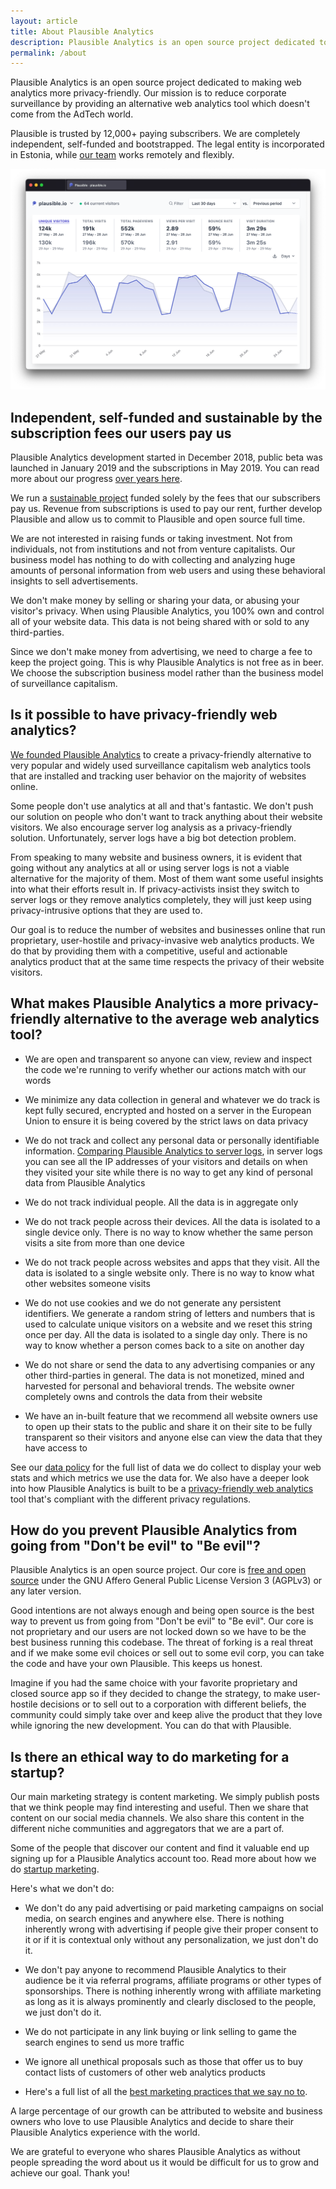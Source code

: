 ```yaml
---
layout: article
title: About Plausible Analytics
description: Plausible Analytics is an open source project dedicated to making web analytics more privacy-friendly. Our mission is to reduce corporate surveillance by providing an alternative web analytics tool which doesn't come from the AdTech world. Learn more about us.
permalink: /about
---
```


Plausible Analytics is an open source project dedicated to making web analytics more privacy-friendly. Our mission is to reduce corporate surveillance by providing an alternative web analytics tool which doesn't come from the AdTech world.

Plausible is trusted by 12,000+ paying subscribers. We are completely independent, self-funded and bootstrapped. The legal entity is incorporated in Estonia, while [our team](https://plausible.io/docs/authors) works remotely and flexibly.

![About Plausible Analytics](/uploads/google-analytics-alternatives.png "About Plausible Analytics")

## Independent, self-funded and sustainable by the subscription fees our users pay us

Plausible Analytics development started in December 2018, public beta was launched in January 2019 and the subscriptions in May 2019. You can read more about our progress [over years here](https://plausible.io/blog/open-source-saas).

We run a [sustainable project](https://plausible.io/blog/open-source-funding) funded solely by the fees that our subscribers pay us. Revenue from subscriptions is used to pay our rent, further develop Plausible and allow us to commit to Plausible and open source full time.

We are not interested in raising funds or taking investment. Not from individuals, not from institutions and not from venture capitalists. Our business model has nothing to do with collecting and analyzing huge amounts of personal information from web users and using these behavioral insights to sell advertisements. 

We don't make money by selling or sharing your data, or abusing your visitor's privacy. When using Plausible Analytics, you 100% own and control all of your website data. This data is not being shared with or sold to any third-parties. 

Since we don't make money from advertising, we need to charge a fee to keep the project going. This is why Plausible Analytics is not free as in beer. We choose the subscription business model rather than the business model of surveillance capitalism. 

## Is it possible to have privacy-friendly web analytics?

[We founded Plausible Analytics](https://plausible.io/blog/the-analytics-tool-i-want) to create a privacy-friendly alternative to very popular and widely used surveillance capitalism web analytics tools that are installed and tracking user behavior on the majority of websites online.

Some people don't use analytics at all and that's fantastic. We don't push our solution on people who don't want to track anything
about their website visitors. We also encourage server log analysis as a privacy-friendly solution. Unfortunately, server logs have a big bot detection problem.

From speaking to many website and business owners, it is evident that going without any analytics at all or using server logs is not a viable alternative for the majority of them. Most of them want some useful insights into what their efforts result in. If privacy-activists insist they switch to server logs or they remove analytics completely, they will just keep using privacy-intrusive options that they are used to.

Our goal is to reduce the number of websites and businesses online that run proprietary, user-hostile and privacy-invasive web analytics products. We do that by providing them with a competitive, useful and actionable analytics product that at the same time respects the privacy of their website visitors.

## What makes Plausible Analytics a more privacy-friendly alternative to the average web analytics tool?

* We are open and transparent so anyone can view, review and inspect the code we're running to verify whether our actions match with our words

* We minimize any data collection in general and whatever we do track is kept fully secured, encrypted and hosted on a server in the European Union to ensure it is being covered by the strict laws on data privacy

* We do not track and collect any personal data or personally identifiable information. [Comparing Plausible Analytics to server logs](https://plausible.io/blog/server-log-analysis), in server logs you can see all the IP addresses of your visitors and details on when they visited your site while there is no way to get any kind of personal data from Plausible Analytics

* We do not track individual people. All the data is in aggregate only

* We do not track people across their devices. All the data is isolated to a single device only. There is no way to know whether the same person visits a site from more than one device

* We do not track people across websites and apps that they visit. All the data is isolated to a single website only. There is no way to know what other websites someone visits

* We do not use cookies and we do not generate any persistent identifiers. We generate a random string of letters and numbers that is used to calculate unique visitors on a website and we reset this string once per day. All the data is isolated to a single day only. There is no way to know whether a person comes back to a site on another day

* We do not share or send the data to any advertising companies or any other third-parties in general. The data is not monetized, mined and harvested for personal and behavioral trends. The website owner completely owns and controls the data from their website

* We have an in-built feature that we recommend all website owners use to open up their stats to the public and share it on their site to be fully transparent so their visitors and anyone else can view the data that they have access to

See our [data policy](https://plausible.io/data-policy) for the full list of data we do collect to display your web stats and which metrics we use the data for. We also have a deeper look into how Plausible Analytics is built to be a [privacy-friendly web analytics](https://plausible.io/privacy-focused-web-analytics) tool that's compliant with the different privacy regulations.

## How do you prevent Plausible Analytics from going from "Don't be evil" to "Be evil"?

Plausible Analytics is an open source project. Our core is [free and open source](https://github.com/plausible/analytics/) under the GNU Affero General Public License Version 3 (AGPLv3) or any later version.

Good intentions are not always enough and being open source is the best way to prevent us from going from "Don't be evil" to "Be evil". Our core is not proprietary and our users are not locked down so we have to be the best business running this codebase. The threat of forking is a real threat and if we make some evil choices or sell out to some evil corp, you can take the code and have your own Plausible. This keeps us honest.

Imagine if you had the same choice with your favorite proprietary and closed source app so if they decided to change the strategy, to make user-hostile decisions or to sell out to a corporation with different beliefs, the community could simply take over and keep alive the product that they love while ignoring the new development. You can do that with Plausible.

## Is there an ethical way to do marketing for a startup?

Our main marketing strategy is content marketing. We simply publish posts that we think people may find interesting and useful. Then we share that content on our social media channels. We also share this content in the different niche communities and aggregators that we are a part of.

Some of the people that discover our content and find it valuable end up signing up for a Plausible Analytics account too. Read more about how we do [startup marketing](https://plausible.io/blog/startup-marketing).

Here's what we don't do:

* We don't do any paid advertising or paid marketing campaigns on social media, on search engines and anywhere else. There is nothing inherently wrong with advertising if people give their proper consent to it or if it is contextual only without any personalization, we just don't do it.

* We don't pay anyone to recommend Plausible Analytics to their audience be it via referral programs, affiliate programs or other types of sponsorships. There is nothing inherently wrong with affiliate marketing as long as it is always prominently and clearly disclosed to the people, we just don't do it.

* We do not participate in any link buying or link selling to game the search engines to send us more traffic

* We ignore all unethical proposals such as those that offer us to buy contact lists of customers of other web analytics products

* Here's a full list of all the [best marketing practices that we say no to](https://plausible.io/blog/best-marketing-practices).

A large percentage of our growth can be attributed to website and business owners who love to use Plausible Analytics and decide to share their Plausible Analytics experience with the world.

We are grateful to everyone who shares Plausible Analytics as without people spreading the word about us it would be difficult for us to grow and achieve our goal. Thank you!
